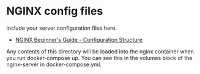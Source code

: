 # NGINX config files

Include your server configuration files here.
- [NGINX Beginner's Guide - Configuration Structure](http://nginx.org/en/docs/beginners_guide.html#conf_structure)

Any contents of this directory will be loaded into the nginx container when you run docker-compose up. You can see this in the volumes block of the nginx-server in docker-compose.yml.
